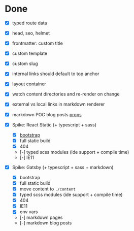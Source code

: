# Done

- [x] typed route data
- [x] head, seo, helmet
- [x] frontmatter: custom title
- [x] custom template
- [x] custom slug
- [x] internal links should default to top anchor
- [x] layout container
- [x] watch content directories and re-render on change
- [x] external vs local links in markdown renderer
- [x] markdown POC blog posts [props](https://github.com/s-thom/website/blob/develop/src/components/MdRenderer/index.tsx)

- [x] Spike: React Static (+ typescript + sass)
  - [x] [bootstrap](https://medium.com/@thetrevorharmon/how-to-make-a-super-fast-static-site-with-gatsby-typescript-and-sass-3742c00d4524)
  - [x] full static build
  - [x] 404
  - [-] typed scss modules (ide support + compile time)
  - [-] IE11
- [x] Spike: Gatsby (+ typescript + sass + markdown)
  - [x] bootstrap
  - [x] full static build
  - [x] move content to `./content`
  - [x] typed scss modules (ide support + compile time)
  - [x] 404
  - [x] IE11
  - [x] env vars
  - [-] markdown pages
  - [-] markdown blog posts
